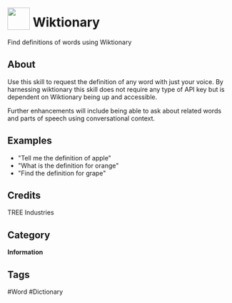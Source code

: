 # <img src='https://raw.githack.com/FortAwesome/Font-Awesome/master/svgs/solid/book-reader.svg' card_color='#40DBB0' width='50' height='50' style='vertical-align:bottom'/> Wiktionary
Find definitions of words using Wiktionary

## About
Use this skill to request the definition of any word with just your voice.  By harnessing wiktionary this skill does not require any type of API key but is dependent on Wiktionary being up and accessible.

Further enhancements will include being able to ask about related words and parts of speech using conversational context.

## Examples
* "Tell me the definition of apple"
* "What is the definition for orange"
* "Find the definition for grape"

## Credits
TREE Industries

## Category
**Information**

## Tags
#Word
#Dictionary
